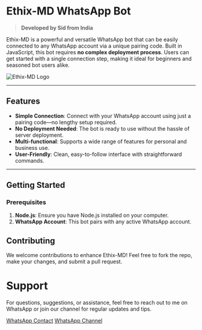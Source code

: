 # Ethix-MD WhatsApp Bot
> **Developed by Sid from India**

Ethix-MD is a powerful and versatile WhatsApp bot that can be easily connected to any WhatsApp account via a unique pairing code. Built in JavaScript, this bot requires **no complex deployment process**. Users can get started with a single connection step, making it ideal for beginners and seasoned bot users alike.

![Ethix-MD Logo](https://files.catbox.moe/hg0xgo.jpg)

---

## Features
- **Simple Connection**: Connect with your WhatsApp account using just a pairing code—no lengthy setup required.
- **No Deployment Needed**: The bot is ready to use without the hassle of server deployment.
- **Multi-functional**: Supports a wide range of features for personal and business use.
- **User-Friendly**: Clean, easy-to-follow interface with straightforward commands.

---

## Getting Started

### Prerequisites
1. **Node.js**: Ensure you have Node.js installed on your computer.
2. **WhatsApp Account**: This bot pairs with any active WhatsApp account.

## Contributing
We welcome contributions to enhance Ethix-MD! Feel free to fork the repo, make your changes, and submit a pull request.

# Support
For questions, suggestions, or assistance, feel free to reach out to me on WhatsApp or join our channel for regular updates and tips.

[WhatsApp Contact](wa.me/919142294671)
[WhatsApp Channel](https://whatsapp.com/channel/0029VaWJMi3GehEE9e1YsI1S)
